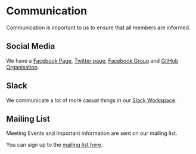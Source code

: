 # Communication

Communication is important to us to ensure that all members are informed.

## Social Media

We have a [Facebook Page][fb-page], [Twitter page][twitter-page], [Facebook Group][fb-group] and [GitHub Organisation][gh].

[fb-page]: https://facebook.com/SROSoton
[twitter-page]: https://twitter.com/robotoutreach
[fb-group]: https://www.facebook.com/groups/126854750821510/
[gh]: https://github.com/roboticsoutreach

## Slack

We communicate a lot of more casual things in our [Slack Workspace](https://roboticsoutreach.slack.com/).

## Mailing List

Meeting Events and Important information are sent on our mailing list.

You can sign up to the [mailing list here](https://sourcebots.us19.list-manage.com/subscribe?u=440b53c57c61e70a0df30ce36&id=7a95c27c8b).
